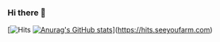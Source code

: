 ### Hi there 👋

[![Hits](https://hits.seeyoufarm.com/api/count/incr/badge.svg?url=https%3A%2F%2Fgithub.com%2FBookgom&count_bg=%23505CFF&title_bg=%23555555&icon=&icon_color=%23DCDCDC&title=hits&edge_flat=false) [![Anurag's GitHub stats](https://github-readme-stats.vercel.app/apiBookgomanuraghazra)](https://github.com/anuraghazra/github-readme-stats)](https://hits.seeyoufarm.com)

